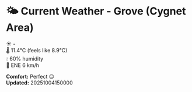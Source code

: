 # 🌤️ Current Weather - Grove (Cygnet Area)

☀️ **-**  
🌡️ 11.4°C (feels like 8.9°C)  
💧 60% humidity  
💨 ENE 6 km/h  

**Comfort:** Perfect 😌  
**Updated:** 20251004150000
